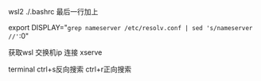 wsl2 ./.bashrc 最后一行加上   

export DISPLAY="`grep nameserver /etc/resolv.conf | sed 's/nameserver //'`:0"

获取wsl 交换机ip 连接 xserve


terminal ctrl+s反向搜索 ctrl+r正向搜索